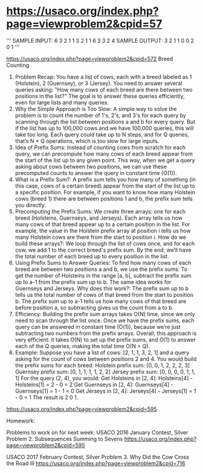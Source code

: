 # https://usaco.org/index.php?page=viewproblem2&cpid=57


'''
SAMPLE INPUT:
6 3
2
1
1
3
2
1
1 6
3 3
2 4
SAMPLE OUTPUT:
3 2 1
1 0 0
2 0 1
'''




https://usaco.org/index.php?page=viewproblem2&cpid=572
Breed Counting
1. Problem Recap:
You have a list of cows, each with a breed labeled as 1 (Holstein), 2 (Guernsey), or 3 (Jersey).
You need to answer several queries asking: "How many cows of each breed are there between two positions in the list?"
The goal is to answer these queries efficiently, even for large lists and many queries.
2. Why the Simple Approach is Too Slow:
A simple way to solve the problem is to count the number of 1's, 2's, and 3's for each query by scanning through the list between positions a and b for every query.
But if the list has up to 100,000 cows and we have 100,000 queries, this will take too long. Each query could take up to N steps, and for Q queries, that’s N * Q operations, which is too slow for large inputs.
3. Idea of Prefix Sums:
Instead of counting cows from scratch for each query, we can precompute how many cows of each breed appear from the start of the list up to any given point.
This way, when we get a query asking about cows between two positions, we can use these precomputed counts to answer the query in constant time (O(1)).
4. What is a Prefix Sum?:
A prefix sum tells you how many of something (in this case, cows of a certain breed) appear from the start of the list up to a specific position.
For example, if you want to know how many Holstein cows (breed 1) there are between positions 1 and b, the prefix sum tells you directly.
5. Precomputing the Prefix Sums:
We create three arrays: one for each breed (Holsteins, Guernseys, and Jerseys).
Each array tells us how many cows of that breed appear up to a certain position in the list.
For example, the value in the Holstein prefix array at position i tells us how many Holstein cows are there from the start to position i.
How do we build these arrays?:
We loop through the list of cows once, and for each cow, we add 1 to the correct breed's prefix sum.
By the end, we’ll have the total number of each breed up to every position in the list.
6. Using Prefix Sums to Answer Queries:
To find how many cows of each breed are between two positions a and b, we use the prefix sums:
To get the number of Holsteins in the range [a, b], subtract the prefix sum up to a-1 from the prefix sum up to b.
The same idea works for Guernseys and Jerseys.
Why does this work?:
The prefix sum up to b tells us the total number of cows of that breed from the start to position b.
The prefix sum up to a-1 tells us how many cows of that breed are before position a, so subtracting gives us the count from a to b.
7. Efficiency:
Building the prefix sum arrays takes O(N) time, since we only need to scan through the list once.
Once we have the prefix sums, each query can be answered in constant time (O(1)), because we’re just subtracting two numbers from the prefix arrays.
Overall, this approach is very efficient: it takes O(N) to set up the prefix sums, and O(1) to answer each of the Q queries, making the total time O(N + Q).
8. Example:
Suppose you have a list of cows: [2, 1, 1, 3, 2, 1] and a query asking for the count of cows between positions 2 and 4.
You would build the prefix sums for each breed:
Holstein prefix sum: [0, 0, 1, 2, 2, 2, 3]
Guernsey prefix sum: [0, 1, 1, 1, 1, 2, 2]
Jersey prefix sum: [0, 0, 0, 0, 1, 1, 1]
For the query (2, 4), you would:
Get Holsteins in [2, 4]: Holsteins[4] - Holsteins[1] = 2 - 0 = 2
Get Guernseys in [2, 4]: Guernseys[4] - Guernseys[1] = 1 - 1 = 0
Get Jerseys in [2, 4]: Jerseys[4] - Jerseys[1] = 1 - 0 = 1
The result is 2 0 1.





https://usaco.org/index.php?page=viewproblem2&cpid=595

Homework:

Problems to work on for next week:
USACO 2016 January Contest, Silver
Problem 2. Subsequences Summing to Sevens
https://usaco.org/index.php?page=viewproblem2&cpid=595


USACO 2017 February Contest, Silver
Problem 3. Why Did the Cow Cross the Road III
https://usaco.org/index.php?page=viewproblem2&cpid=716






